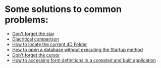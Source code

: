 # Some solutions to common problems:

* <a href="https://github.com/vdelachaux/tip-and-tricks/blob/master/docs/Don't%20forget%20the%20star.md">Don't forget the star</a>
* <a href="https://github.com/vdelachaux/tip-and-tricks/blob/master/docs/Diacritical%20comparison.md">Diacritical comparison</a>
* <a href="https://github.com/vdelachaux/tip-and-tricks/blob/master/docs/How%20to%20locate%20the%20current%204D%20Folder.md">How to locate the current 4D Folder</a>
* <a href="https://github.com/vdelachaux/tip-and-tricks/blob/master/docs/How%20to%20open%20a%20database%20without%20executing%20the%20Startup%20method.md">How to open a database without executing the Startup method</a>
* <a href="https://github.com/vdelachaux/tip-and-tricks/blob/master/docs/Don't%20forget%20the%20cursor.md">Don't forget the cursor</a>
* <a href="https://github.com/vdelachaux/tip-and-tricks/blob/master/docs/Accessing%20form%20definitions%20in%20a%20compiled%20and%20built%20application.md">How to accessing form definitions in a compiled and built application</a>

